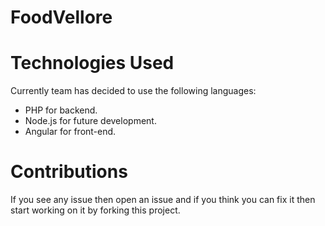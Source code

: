 # FoodVellore

Technologies Used
=================

Currently team has decided to use the following languages:

- PHP for backend.
- Node.js for future development.
- Angular for front-end.




Contributions
============

If you see any issue then open an issue and if you think you can fix it then start working on it by forking this project.
